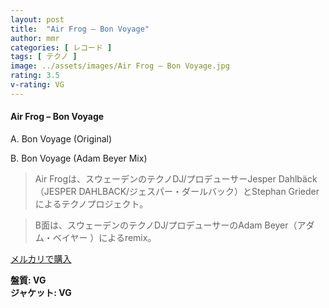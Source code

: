```yaml
---
layout: post
title:  "Air Frog – Bon Voyage"
author: mmr
categories: [ レコード ]
tags: [ テクノ ]
image: ../assets/images/Air Frog – Bon Voyage.jpg
rating: 3.5
v-rating: VG
---
```


#### Air Frog – Bon Voyage

A. Bon Voyage (Original)

B. Bon Voyage (Adam Beyer Mix)

> Air Frogは、スウェーデンのテクノDJ/プロデューサーJesper Dahlbäck（JESPER DAHLBACK/ジェスパー・ダールバック）とStephan Griederによるテクノプロジェクト。

> B面は、スウェーデンのテクノDJ/プロデューサーのAdam Beyer（アダム・ベイヤー ）によるremix。

[メルカリで購入](https://jp.mercari.com/item/m40912190756)

<div class="mt-4 mb-4 d-flex align-items-center">
<strong class="mr-1">盤質: VG</strong>
</div>
<div class="mt-4 mb-4 d-flex align-items-center">
<strong class="mr-1">ジャケット: VG</strong>
</div>

